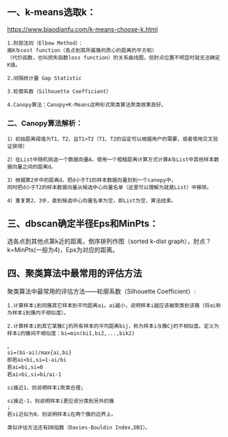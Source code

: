 ## 一、k-means选取k：
https://www.biaodianfu.com/k-means-choose-k.html
```
1.肘部法则（Elbow Method）：
画K与cost function（各点到其所属簇的质心的距离的平方和）
（代价函数，也叫损失函数loss function）的关系曲线图，但肘点位置不明显时就无法确定K值。

2.间隔统计量 Gap Statistic

3.轮廓系数（Silhouette Coefficient）

4.Canopy算法：Canopy+K-Means这种形式聚类算法聚类效果良好。
```
### 二、Canopy算法解析：
```
1）初始距离阈值为T1、T2，且T1>T2（T1、T2的设定可以根据用户的需要，或者使用交叉验证获得）

2）在List中随机挑选一个数据向量A，使用一个粗糙距离计算方式计算A与List中其他样本数据向量之间的距离d。

3）根据第2步中的距离d，把d小于T1的样本数据向量划到一个canopy中，
同时把d小于T2的样本数据向量从候选中心向量名单（这里可以理解为就是List）中移除。

4）重复第2、3步，直到候选中心向量名单为空，即List为空，算法结束。
```

## 三、dbscan确定半径Eps和MinPts：
选各点到其他点第k近的距离，倒序排列作图（sorted k-dist graph），肘点？k=MinPts(一般为4)，Eps为对应的距离。


## 四、聚类算法中最常用的评估方法
聚类算法中最常用的评估方法——轮廓系数（Silhouette Coefficient）:
```
1.计算样本i到同簇其它样本到平均距离ai。ai越小，说明样本i越应该被聚类到该簇（将ai称为样本i到簇内不相似度）。

2.计算样本i到其它某簇Cj的所有样本的平均距离bij，称为样本i与簇Cj的不相似度。定义为样本i的簇间不相似度：bi=min(bi1,bi2,...,bik2)

。
si=(bi-ai)/max{ai,bi}
即若ai<bi,si=1-ai/bi
若ai=bi,si=0
若ai>bi,si=bi/ai-1

si接近1，则说明样本i聚类合理;

si接近-1，则说明样本i更应该分类到另外的簇
;
若si近似为0，则说明样本i在两个簇的边界上。

类似评估方法还有DB指数（Davies-Bouldin Index,DBI）。
```
